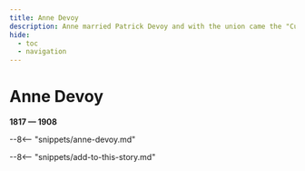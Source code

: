 ```yaml
---
title: Anne Devoy
description: Anne married Patrick Devoy and with the union came the "Curse of the Devoys”
hide:
  - toc
  - navigation 
---
```


# Anne Devoy

**1817 — 1908**

--8<-- "snippets/anne-devoy.md"

--8<-- "snippets/add-to-this-story.md"